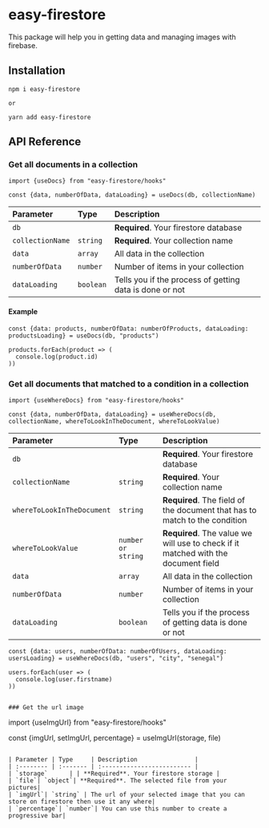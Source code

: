 # easy-firestore
This package will help you in getting data and managing images with firebase. 

## Installation
```
npm i easy-firestore

or 

yarn add easy-firestore
```

## API Reference

### Get all documents in a collection

```
import {useDocs} from "easy-firestore/hooks"

const {data, numberOfData, dataLoading} = useDocs(db, collectionName)
```

| Parameter | Type     | Description                |
| :-------- | :------- | :------------------------- |
| `db`      | | **Required**. Your firestore database |
| `collectionName`| `string`| **Required**. Your collection name|
| `data`| `array` | All data in the collection|
| `numberOfData`| `number`| Number of items in your collection|
| `dataLoading`| `boolean`| Tells you if the process of getting data is done or not|


#### Example

```
const {data: products, numberOfData: numberOfProducts, dataLoading: productsLoading} = useDocs(db, "products")

products.forEach(product => (
  console.log(product.id)
))
```
### Get all documents that matched to a condition in a collection

```
import {useWhereDocs} from "easy-firestore/hooks"

const {data, numberOfData, dataLoading} = useWhereDocs(db, collectionName, whereToLookInTheDocument, whereToLookValue)
```
| Parameter | Type     | Description                |
| :-------- | :------- | :------------------------- |
| `db`      | | **Required**. Your firestore database |
| `collectionName`| `string`| **Required**. Your collection name|
| `whereToLookInTheDocument`| `string`| **Required**. The field of the document that has to match to the condition|
| `whereToLookValue`| `number or string`| **Required**. The value we will use to check if it matched with the document field|
| `data`| `array` | All data in the collection|
| `numberOfData`| `number`| Number of items in your collection|
| `dataLoading`| `boolean`| Tells you if the process of getting data is done or not|


```
const {data: users, numberOfData: numberOfUsers, dataLoading: usersLoading} = useWhereDocs(db, "users", "city", "senegal")

users.forEach(user => (
  console.log(user.firstname)
))


### Get the url image

```
import {useImgUrl} from "easy-firestore/hooks"

const {imgUrl, setImgUrl, percentage} = useImgUrl(storage, file)
```

| Parameter | Type     | Description                |
| :-------- | :------- | :------------------------- |
| `storage`      | | **Required**. Your firestore storage |
| `file`| `object`| **Required**. The selected file from your pictures|
| `imgUrl`| `string` | The url of your selected image that you can store on firestore then use it any where|
| `percentage`| `number`| You can use this number to create a progressive bar|
